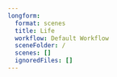 ```yaml
---
longform:
  format: scenes
  title: Life
  workflow: Default Workflow
  sceneFolder: /
  scenes: []
  ignoredFiles: []
---
```

